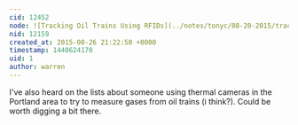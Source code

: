 ```yaml
---
cid: 12452
node: ![Tracking Oil Trains Using RFIDs](../notes/tonyc/08-20-2015/tracking-oil-trains-using-rfids)
nid: 12159
created_at: 2015-08-26 21:22:50 +0000
timestamp: 1440624170
uid: 1
author: warren
---
```


I've also heard on the lists about someone using thermal cameras in the Portland area to try to measure gases from oil trains (i think?). Could be worth digging a bit there. 